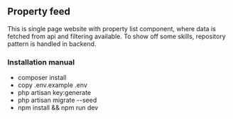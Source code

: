 ## Property feed

This is single page website with property list component, where data is fetched from api and filtering available. To show off some skills, repository pattern is handled in backend.

### Installation manual

- composer install
- copy .env.example .env
- php artisan key:generate
- php artisan migrate --seed
- npm install && npm run dev
